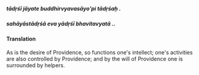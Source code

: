 ##### tādṛśī jāyate buddhirvyavasāyo'pi tādṛśaḥ .
##### sahāyāstādṛśā eva yādṛśī bhavitavyatā ..

#### Translation

As is the desire of Providence, so functions one's intellect; one's activities are also controlled by Providence; and by the will of Providence one is surrounded by helpers.